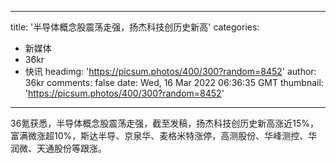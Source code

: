
---
title: '半导体概念股震荡走强，扬杰科技创历史新高'
categories: 
 - 新媒体
 - 36kr
 - 快讯
headimg: 'https://picsum.photos/400/300?random=8452'
author: 36kr
comments: false
date: Wed, 16 Mar 2022 06:36:35 GMT
thumbnail: 'https://picsum.photos/400/300?random=8452'
---

<div>   
36氪获悉，半导体概念股震荡走强，截至发稿，扬杰科技创历史新高涨近15%，富满微涨超10%，斯达半导、京泉华、麦格米特涨停，高测股份、华峰测控、华润微、天通股份等跟涨。  
</div>
            
